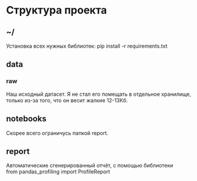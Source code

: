 # Структура проекта

## ~/

Установка всех нужных библиотек:
pip install -r requirements.txt

## data
### raw

Наш исходный датасет. Я не стал его помещать в отдельное хранилище, только из-за того, что он весит жалкие 12-13Кб.

## notebooks

Скорее всего ограничусь папкой report.

## report

Автоматические сгенерированный отчёт, с помощью библиотеки  
from pandas_profiling import ProfileReport